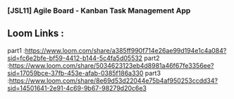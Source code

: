 ### [JSL11] Agile Board - Kanban Task Management App
## Loom Links :
part1 :https://www.loom.com/share/a385ff990f714e26ae99d194e1c4a084?sid=fc6e2bfe-bf59-4412-b144-5c4fa5d05532
part2 :https://www.loom.com/share/5034623123eb4d8981a46f67fe3356ee?sid=17059bce-37fb-453e-afab-0385f186a330
part3 :https://www.loom.com/share/8e69d53d22044e75b4af950253ccdd34?sid=14501641-2e91-4c69-9b67-98279d20c6e3
